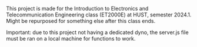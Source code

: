 This project is made for the Introduction to Electronics and Telecommunication Engineering class (ET2000E) at HUST, semester 2024.1. 
Might be repurposed for something else after this class ends.

Important: due to this project not having a dedicated dyno, the server.js file must be ran on a local machine for functions to work.